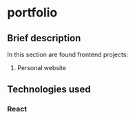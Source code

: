 # portfolio

## Brief description
In this section are found frontend projects:

1. Personal website

## Technologies used

### React
